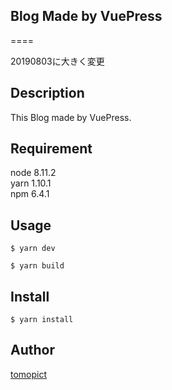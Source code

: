## Blog Made by VuePress
====

20190803に大きく変更

## Description
This Blog made by VuePress.

## Requirement
node 8.11.2  
yarn 1.10.1  
npm 6.4.1

## Usage
```
$ yarn dev

$ yarn build
```

## Install
```
$ yarn install
```

## Author

[tomopict](https://github.com/tomopict)
